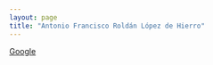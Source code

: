 ```yaml
---
layout: page
title: "Antonio Francisco Roldán López de Hierro"
---
```


[Google](https://www.google.com/search?q=Antonio+Francisco+Rold%C3%A1n+L%C3%B3pez+de+Hierro)

